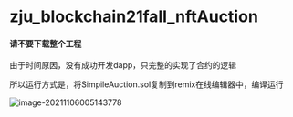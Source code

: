 # zju_blockchain21fall_nftAuction

#### 请不要下载整个工程

由于时间原因，没有成功开发dapp，只完整的实现了合约的逻辑

所以运行方式是，将SimpileAuction.sol复制到remix在线编辑器中，编译运行

![image-20211106005143778](C:\Users\myp\AppData\Roaming\Typora\typora-user-images\image-20211106005143778.png)

